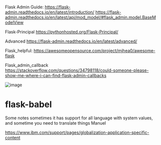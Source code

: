 

Flask Admin Guide:
https://flask-admin.readthedocs.io/en/latest/introduction/
https://flask-admin.readthedocs.io/en/latest/api/mod_model/#flask_admin.model.BaseModelView


Flask-Principal
https://pythonhosted.org/Flask-Principal/

Advanced
https://flask-admin.readthedocs.io/en/latest/advanced/

Flask_helpful:
https://awesomeopensource.com/project/mjhea0/awesome-flask


Flask_admin_callback
https://stackoverflow.com/questions/34798118/could-someone-please-show-me-where-i-can-find-flask-admin-callbacks


![image](https://user-images.githubusercontent.com/55125302/141695468-b7c154ff-84a2-4660-9e2d-f42fc63ed55a.png)



# flask-babel

Some notes sometimes it has support for all language with system values, and sometime you need to translate things Manuel

https://www.ibm.com/support/pages/globalization-application-specific-content
